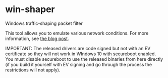 # win-shaper
Windows traffic-shaping packet filter

This tool allows you to emulate various network conditions. For more information, see [the blog post](http://calendar.perfplanet.com/2016/testing-with-realistic-networking-conditions/).

IMPORTANT: The released drivers are code signed but not with an EV certificate so they will not work in WIndows 10 with secureboot enabled.  You must disable secureboot to use the released binaries from here directly (if you build it yourself with EV signing and go through the process the restrictions will not apply).
